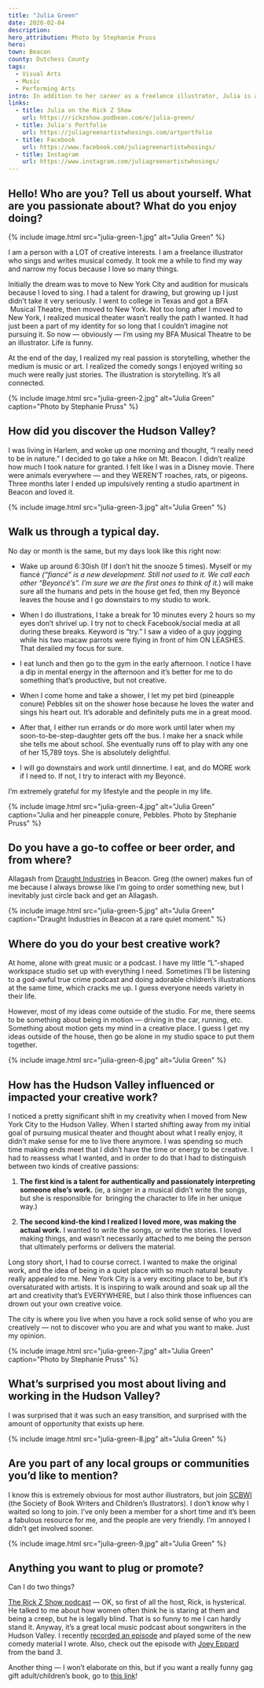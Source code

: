 ```yaml
---
title: "Julia Green"
date: 2020-02-04
description:
hero_attribution: Photo by Stephanie Pruss
hero:
town: Beacon
county: Dutchess County
tags:
  - Visual Arts
  - Music
  - Performing Arts
intro: In addition to her career as a freelance illustrator, Julia is a songwriter and musical comedian.
links:
  - title: Julia on the Rick Z Show
    url: https://rickzshow.podbean.com/e/julia-green/
  - title: Julia's Portfolio
    url: https://juliagreenartistwhosings.com/artportfolio
  - title: Facebook
    url: https://www.facebook.com/juliagreenartistwhosings/
  - title: Instagram
    url: https://www.instagram.com/juliagreenartistwhosings/
---
```


## Hello! Who are you? Tell us about yourself. What are you passionate about? What do you enjoy doing?

{% include image.html src="julia-green-1.jpg" alt="Julia Green" %}

I am a person with a LOT of creative interests. I am a freelance illustrator who sings and writes musical comedy. It took me a while to find my way and narrow my focus because I love so many things.

Initially the dream was to move to New York City and audition for musicals because I loved to sing. I had a talent for drawing, but growing up I just didn’t take it very seriously. I went to college in Texas and got a BFA  Musical Theatre, then moved to New York. Not too long after I moved to New York, I realized musical theater wasn’t really the path I wanted. It had just been a part of my identity for so long that I couldn’t imagine not pursuing it. So now — obviously — I’m using my BFA Musical Theatre to be an illustrator. Life is funny.

At the end of the day, I realized my real passion is storytelling, whether the medium is music or art. I realized the comedy songs I enjoyed writing so much were really just stories. The illustration is storytelling. It’s all connected.

{% include image.html src="julia-green-2.jpg" alt="Julia Green" caption="Photo by Stephanie Pruss" %}

## How did you discover the Hudson Valley?

I was living in Harlem, and woke up one morning and thought, “I really need to be in nature.” I decided to go take a hike on Mt. Beacon. I didn’t realize how much I took nature for granted. I felt like I was in a Disney movie. There were animals everywhere — and they WEREN’T roaches, rats, or pigeons. Three months later I ended up impulsively renting a studio apartment in Beacon and loved it.

{% include image.html src="julia-green-3.jpg" alt="Julia Green" %}

## Walk us through a typical day.

No day or month is the same, but my days look like this right now:

- Wake up around 6:30ish (If I don’t hit the snooze 5 times). Myself or my fiancé _(“fiancé” is a new development. Still not used to it. We call each other “Beyoncé’s”. I’m sure we are the first ones to think of it._) will make sure all the humans and pets in the house get fed, then my Beyoncé leaves the house and I go downstairs to my studio to work.

- When I do illustrations, I take a break for 10 minutes every 2 hours so my eyes don’t shrivel up. I try not to check Facebook/social media at all during these breaks. Keyword is “try.” I saw a video of a guy jogging while his two macaw parrots were flying in front of him ON LEASHES. That derailed my focus for sure.

- I eat lunch and then go to the gym in the early afternoon. I notice I have a dip in mental energy in the afternoon and it’s better for me to do something that’s productive, but not creative.

- When I come home and take a shower, I let my pet bird (pineapple conure) Pebbles sit on the shower hose because he loves the water and sings his heart out. It’s adorable and definitely puts me in a great mood.

- After that, I either run errands or do more work until later when my soon-to-be-step-daughter gets off the bus. I make her a snack while she tells me about school. She eventually runs off to play with any one of her 15,789 toys. She is absolutely delightful.

- I will go downstairs and work until dinnertime. I eat, and do MORE work if I need to. If not, I try to interact with my Beyoncé.

I’m extremely grateful for my lifestyle and the people in my life.

{% include image.html src="julia-green-4.jpg" alt="Julia Green" caption="Julia and her pineapple conure, Pebbles. Photo by Stephanie Pruss" %}

## Do you have a go-to coffee or beer order, and from where?

Allagash from [Draught Industries](https://www.draughtindustries.com/) in Beacon. Greg (the owner) makes fun of me because I always browse like I’m going to order something new, but I inevitably just circle back and get an Allagash.

{% include image.html src="julia-green-5.jpg" alt="Julia Green" caption="Draught Industries in Beacon at a rare quiet moment." %}

## Where do you do your best creative work?

At home, alone with great music or a podcast. I have my little “L”-shaped workspace studio set up with everything I need. Sometimes I’ll be listening to a god-awful true crime podcast and doing adorable children’s illustrations at the same time, which cracks me up. I guess everyone needs variety in their life.

However, most of my ideas come outside of the studio. For me, there seems to be something about being in motion — driving in the car, running, etc. Something about motion gets my mind in a creative place. I guess I get my ideas outside of the house, then go be alone in my studio space to put them together.

{% include image.html src="julia-green-6.jpg" alt="Julia Green" %}

## How has the Hudson Valley influenced or impacted your creative work?

I noticed a pretty significant shift in my creativity when I moved from New York City to the Hudson Valley. When I started shifting away from my initial goal of pursuing musical theater and thought about what I really enjoy, it didn’t make sense for me to live there anymore. I was spending so much time making ends meet that I didn’t have the time or energy to be creative. I had to reassess what I wanted, and in order to do that I had to distinguish between two kinds of creative passions:

1. **The first kind is a talent for authentically and passionately interpreting someone else’s work.** (ie, a singer in a musical didn’t write the songs, but she is responsible for  bringing the character to life in her unique way.)

2. **The second kind-the kind I realized I loved more, was making the actual work.** I wanted to write the songs, or write the stories. I loved making things, and wasn’t necessarily attached to me being the person that ultimately performs or delivers the material.

Long story short, I had to course correct. I wanted to make the original work, and the idea of being in a quiet place with so much natural beauty really appealed to me. New York City is a very exciting place to be, but it’s oversaturated with artists. It is inspiring to walk around and soak up all the art and creativity that’s EVERYWHERE, but I also think those influences can drown out your own creative voice.

The city is where you live when you have a rock solid sense of who you are creatively — not to discover who you are and what you want to make. Just my opinion.

{% include image.html src="julia-green-7.jpg" alt="Julia Green" caption="Photo by Stephanie Pruss" %}

## What’s surprised you most about living and working in the Hudson Valley?

I was surprised that it was such an easy transition, and surprised with the amount of opportunity that exists up here.

{% include image.html src="julia-green-8.jpg" alt="Julia Green" %}

## Are you part of any local groups or communities you’d like to mention?

I know this is extremely obvious for most author illustrators, but join [SCBWI](https://www.scbwi.org/) (the Society of Book Writers and Children’s Illustrators). I don’t know why I waited so long to join. I’ve only been a member for a short time and it’s been a fabulous resource for me, and the people are very friendly. I’m annoyed I didn’t get involved sooner.

{% include image.html src="julia-green-9.jpg" alt="Julia Green" %}

## Anything you want to plug or promote?

Can I do two things?

[The Rick Z Show podcast](https://rickzshow.podbean.com/) — OK, so first of all the host, Rick, is hysterical. He talked to me about how women often think he is staring at them and being a creep, but he is legally blind. That is so funny to me I can hardly stand it. Anyway, it’s a great local music podcast about songwriters in the Hudson Valley. I recently [recorded an episode](https://rickzshow.podbean.com/e/julia-green/) and played some of the new comedy material I wrote. Also, check out the episode with [Joey Eppard](https://rickzshow.podbean.com/e/joey-eppard-part-1/) from the band _3_.

Another thing — I won’t elaborate on this, but if you want a really funny gag gift adult/children’s book, go to [this link](https://www.amazon.com/Little-Duck-Who-Lost-His/dp/1717814026)!

